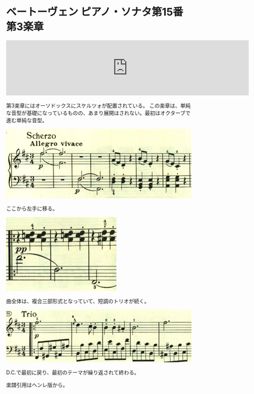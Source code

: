# ベートーヴェン ピアノ・ソナタ第15番 第3楽章

<iframe allow="autoplay *; encrypted-media *;" frameborder="0" height="150" sandbox="allow-forms allow-popups allow-same-origin allow-scripts allow-top-navigation-by-user-activation" src="https://embed.music.apple.com/us/album/piano-sonata-no-15-in-d-major-op-28-iii-scherzo-allegro-vivace/1272663034?i=1272663711&app=music" width="660"></iframe>

第3楽章にはオーソドックスにスケルツォが配置されている。
この楽章は、単純な音型が基礎になっているものの、あまり展開はされない。最初はオクターブで進む単純な音型。

<img src="771.jpg">

ここから左手に移る。

<img src="769.jpg">

曲全体は、複合三部形式となっていて、短調のトリオが続く。

<img src="770.jpg">

D.C.で最初に戻り、最初のテーマが繰り返されて終わる。

楽譜引用はヘンレ版から。
